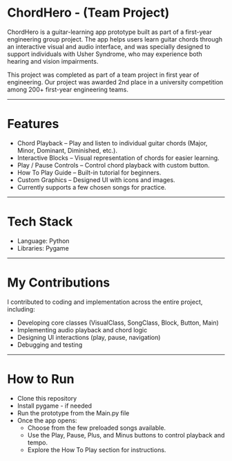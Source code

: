 # ChordHero - (Team Project)  

ChordHero is a guitar-learning app prototype built as part of a first-year engineering group project. The app helps users learn guitar chords through an interactive visual and audio interface, and was specially designed to support individuals with Usher Syndrome, who may experience both hearing and vision impairments.

This project was completed as part of a team project in first year of engineering. 
Our project was awarded 2nd place in a university competition among 200+ first-year engineering teams.

--- 

# Features
- Chord Playback – Play and listen to individual guitar chords (Major, Minor, Dominant, Diminished, etc.).
- Interactive Blocks – Visual representation of chords for easier learning.
- Play / Pause Controls – Control chord playback with custom button.
- How To Play Guide – Built-in tutorial for beginners.
- Custom Graphics – Designed UI with icons and images.
- Currently supports a few chosen songs for practice.

---

# Tech Stack
- Language: Python
- Libraries: Pygame

---

# My Contributions 
I contributed to coding and implementation across the entire project, including:
- Developing core classes (VisualClass, SongClass, Block, Button, Main)
- Implementing audio playback and chord logic
- Designing UI interactions (play, pause, navigation)
- Debugging and testing

---

# How to Run
- Clone this repository 
- Install pygame - if needed
- Run the prototype from the Main.py file
- Once the app opens:
  - Choose from the few preloaded songs available.
  - Use the Play, Pause, Plus, and Minus buttons to control playback and tempo.
  - Explore the How To Play section for instructions.
  
